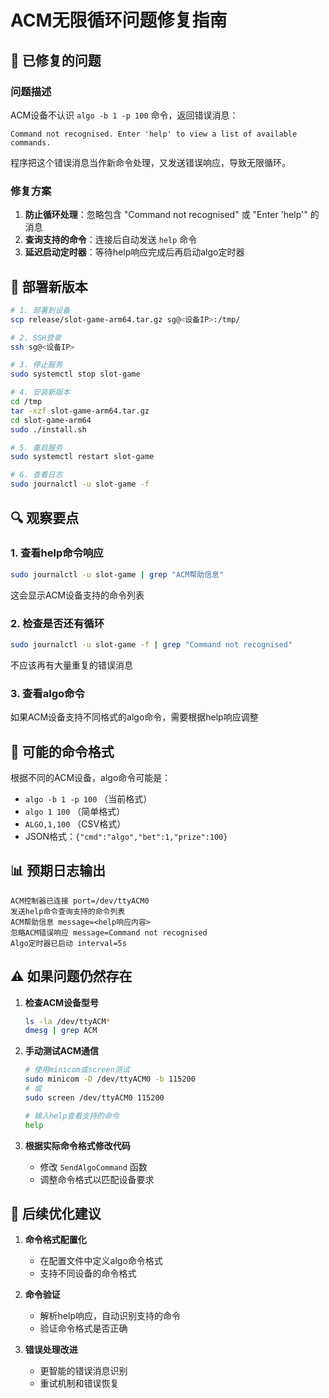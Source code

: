 # ACM无限循环问题修复指南

## 🔧 已修复的问题

### 问题描述
ACM设备不认识 `algo -b 1 -p 100` 命令，返回错误消息：
```
Command not recognised. Enter 'help' to view a list of available commands.
```

程序把这个错误消息当作新命令处理，又发送错误响应，导致无限循环。

### 修复方案
1. **防止循环处理**：忽略包含 "Command not recognised" 或 "Enter 'help'" 的消息
2. **查询支持的命令**：连接后自动发送 `help` 命令
3. **延迟启动定时器**：等待help响应完成后再启动algo定时器

## 📝 部署新版本

```bash
# 1. 部署到设备
scp release/slot-game-arm64.tar.gz sg@<设备IP>:/tmp/

# 2. SSH登录
ssh sg@<设备IP>

# 3. 停止服务
sudo systemctl stop slot-game

# 4. 安装新版本
cd /tmp
tar -xzf slot-game-arm64.tar.gz
cd slot-game-arm64
sudo ./install.sh

# 5. 重启服务
sudo systemctl restart slot-game

# 6. 查看日志
sudo journalctl -u slot-game -f
```

## 🔍 观察要点

### 1. 查看help命令响应
```bash
sudo journalctl -u slot-game | grep "ACM帮助信息"
```
这会显示ACM设备支持的命令列表

### 2. 检查是否还有循环
```bash
sudo journalctl -u slot-game -f | grep "Command not recognised"
```
不应该再有大量重复的错误消息

### 3. 查看algo命令
如果ACM设备支持不同格式的algo命令，需要根据help响应调整

## 🎯 可能的命令格式

根据不同的ACM设备，algo命令可能是：
- `algo -b 1 -p 100` （当前格式）
- `algo 1 100` （简单格式）
- `ALGO,1,100` （CSV格式）
- JSON格式：`{"cmd":"algo","bet":1,"prize":100}`

## 📊 预期日志输出

```
ACM控制器已连接 port=/dev/ttyACM0
发送help命令查询支持的命令列表
ACM帮助信息 message=<help响应内容>
忽略ACM错误响应 message=Command not recognised
Algo定时器已启动 interval=5s
```

## ⚠️ 如果问题仍然存在

1. **检查ACM设备型号**
   ```bash
   ls -la /dev/ttyACM*
   dmesg | grep ACM
   ```

2. **手动测试ACM通信**
   ```bash
   # 使用minicom或screen测试
   sudo minicom -D /dev/ttyACM0 -b 115200
   # 或
   sudo screen /dev/ttyACM0 115200
   
   # 输入help查看支持的命令
   help
   ```

3. **根据实际命令格式修改代码**
   - 修改 `SendAlgoCommand` 函数
   - 调整命令格式以匹配设备要求

## 📌 后续优化建议

1. **命令格式配置化**
   - 在配置文件中定义algo命令格式
   - 支持不同设备的命令格式

2. **命令验证**
   - 解析help响应，自动识别支持的命令
   - 验证命令格式是否正确

3. **错误处理改进**
   - 更智能的错误消息识别
   - 重试机制和错误恢复